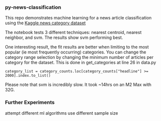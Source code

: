 
### py-news-classification

This repo demonstrates machine learning for a news article classification
using the [Kaggle news category dataset](https://www.kaggle.com/datasets/rmisra/news-category-dataset)

The notebook tests 3 different techniques: nearest centroid, nearest neighbor, and svm. 
The results show svm performing best.

One interesting result, the fit results are better when limiting to the most popular
(ie most frequently occurring) categories. You can change the category range 
selection by changing the minimum number of articles per category for the dataset.
This is done in get_categories at line 26 in data.py

`category_list = category_counts.loc[category_counts["headline"] >= 2000].index.to_list()`

Please note that svm is incredibly slow. It took ~14hrs on an M2 Max with 32G.

### Further Experiments

attempt different ml algorithms
use different sample size
